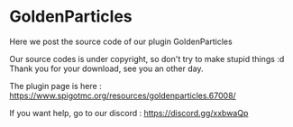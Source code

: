# GoldenParticles

Here we post the source code of our plugin GoldenParticles

Our source codes is under copyright, so don't try to make stupid things :d Thank you for your download, see you an other day.

The plugin page is here : https://www.spigotmc.org/resources/goldenparticles.67008/

If you want help, go to our discord : https://discord.gg/xxbwaQp


